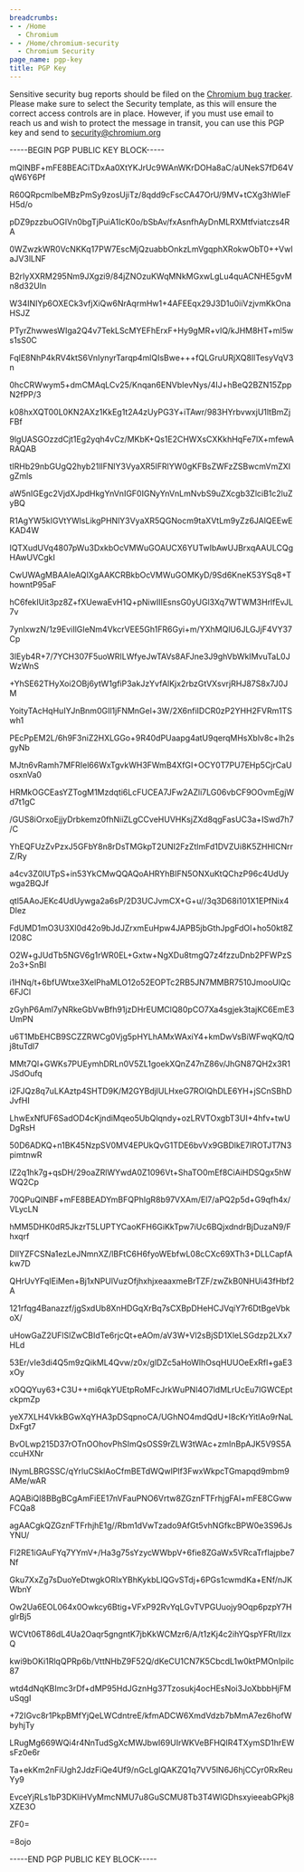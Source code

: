 ```yaml
---
breadcrumbs:
- - /Home
  - Chromium
- - /Home/chromium-security
  - Chromium Security
page_name: pgp-key
title: PGP Key
---
```


Sensitive security bug reports should be filed on the [Chromium bug
tracker](https://bugs.chromium.org/p/chromium/issues/entry?template=Security+Bug).
Please make sure to select the Security template, as this will ensure the
correct access controls are in place. However, if you must use email to reach us
and wish to protect the message in transit, you can use this PGP key and send to
security@chromium.org

-----BEGIN PGP PUBLIC KEY BLOCK-----

mQINBF+mFE8BEACiTDxAa0XtYKJrUc9WAnWKrDOHa8aC/aUNekS7fD64VqW6Y6Pf

R60QRpcmlbeMBzPmSy9zosUjiTz/8qdd9cFscCA47OrU/9MV+tCXg3hWIeFH5d/o

pDZ9pzzbuOGIVn0bgTjPuiA1IcK0o/bSbAv/fxAsnfhAyDnMLRXMtfviatczs4RA

0WZwzkWR0VcNKKq17PW7EscMjQzuabbOnkzLmVgqphXRokwObT0++VwIaJV3lLNF

B2rIyXXRM295Nm9JXgzi9/84jZNOzuKWqMNkMGxwLgLu4quACNHE5gvMn8d32UIn

W34INIYp6OXECk3vfjXiQw6NrAqrmHw1+4AFEEqx29J3D1u0iiVzjvmKkOnaHSJZ

PTyrZhwwesWIga2Q4v7TekLScMYEFhErxF+Hy9gMR+vIQ/kJHM8HT+mI5ws1sS0C

FqlE8NhP4kRV4ktS6VnIynyrTarqp4mlQIsBwe+++fQLGruURjXQ8IlTesyVqV3n

0hcCRWwym5+dmCMAqLCv25/Knqan6ENVbIevNys/4IJ+hBeQ2BZN15ZppN2fPP/3

k08hxXQT00L0KN2AXz1KkEg1t2A4zUyPG3Y+iTAwr/983HYrbvwxjU1ltBmZjFBf

9lgUASGOzzdCjt1Eg2yqh4vCz/MKbK+Qs1E2CHWXsCXKkhHqFe7lX+mfewARAQAB

tIRHb29nbGUgQ2hyb21lIFNlY3VyaXR5IFRlYW0gKFBsZWFzZSBwcmVmZXIgZmls

aW5nIGEgc2VjdXJpdHkgYnVnIGF0IGNyYnVnLmNvbS9uZXcgb3ZlciB1c2luZyBQ

R1AgYW5kIGVtYWlsLikgPHNlY3VyaXR5QGNocm9taXVtLm9yZz6JAlQEEwEKAD4W

IQTXudUVq4807pWu3DxkbOcVMWuGOAUCX6YUTwIbAwUJBrxqAAULCQgHAwUVCgkI

CwUWAgMBAAIeAQIXgAAKCRBkbOcVMWuGOMKyD/9Sd6KneK53YSq8+ThowntP95aF

hC6fekIUit3pz8Z+fXUewaEvH1Q+pNiwIIIEsnsG0yUGl3Xq7WTWM3HrlfEvJL7v

7ynlxwzN/1z9EviIlGIeNm4VkcrVEE5Gh1FR6Gyi+m/YXhMQlU6JLGJjF4VY37Cp

3lEyb4R+7/7YCH307F5uoWRILWfyeJwTAVs8AFJne3J9ghVbWkIMvuTaL0JWzWnS

+YhSE62THyXoi2OBj6ytW1gfiP3akJzYvfAlKjx2rbzGtVXsvrjRHJ87S8x7J0JM

YoityTAcHqHuIYJnBnm0GIl1jFNMnGel+3W/2X6nfiIDCR0zP2YHH2FVRm1TSwh1

PEcPpEM2L/6h9F3niZ2HXLGGo+9R40dPUaapg4atU9qerqMHsXblv8c+lh2sgyNb

MJtn6vRamh7MFRIel66WxTgvkWH3FWmB4XfGI+OCY0T7PU7EHp5CjrCaUosxnVa0

HRMkOGCEasYZTogM1Mzdqti6LcFUCEA7JFw2AZli7LG06vbCF9OOvmEgjWd7t1gC

/GUS8iOrxoEjjyDrbkemz0fhNiiZLgCCveHUVHKsjZXd8qgFasUC3a+ISwd7h7/C

YhEQFUzZvPzxJ5GFbY8n8rDsTMGkpT2UNI2FzZtlmFd1DVZUi8K5ZHHlCNrrZ/Ry

a4cv3Z0lUTpS+in53YkCMwQQAQoAHRYhBIFN5ONXuKtQChzP96c4UdUywga2BQJf

qtl5AAoJEKc4UdUywga2a6sP/2D3UCJvmCX+G+u//3q3D68i101X1EPfNix4Dlez

FdUMD1mO3U3Xl0d42o9bJdJZrxmEuHpw4JAPB5jbGthJpgFdOl+ho50kt8ZI208C

O2W+gJUdTb5NGV6g1rWR0EL+Gxtw+NgXDu8tmgQ7z4fzzuDnb2PFWPzS2o3+SnBI

i1HNq/t+6bfUWtxe3XelPhaMLO12o52EOPTc2RB5JN7MMBR7510JmooUlQc6FJCl

zGyhP6Aml7yNRkeGbVwBfh91jzDHrEUMClQ80pCO7Xa4sgjek3tajKC6EmE3UmPN

u6T1MbEHCB9SCZZRWCg0Vjg5pHYLhAMxWAxiY4+kmDwVsBiWFwqKQ/tQj8tuTdl7

MMt7Ql+GWKs7PUEymhDRLn0V5ZL1goekXQnZ47nZ86v/JhGN87QH2x3R1JSdOufq

i2FJQz8q7uLKAztp4SHTD9K/M2GYBdjlULHxeG7ROlQhDLE6YH+jSCnSBhDJvfHI

LhwExNfUF6SadOD4cKjndiMqeo5UbQlqndy+ozLRVTOxgbT3UI+4hfv+twUDgRsH

50D6ADKQ+n1BK45NzpSV0MV4EPUkQvG1TDE6bvVx9GBDlkE7IROTJT7N3pimtnwR

IZ2q1hk7g+qsDH/29oaZRlWYwdA0Z1096Vt+ShaTO0mEf8CiAiHDSQgx5hWWQ2Cp

70QPuQINBF+mFE8BEADYmBFQPhIgR8b97VXAm/El7/aPQ2p5d+G9qfh4x/VLycLN

hMM5DHK0dR5JkzrT5LUPTYCaoKFH6GiKkTpw7iUc6BQjxdndrBjDuzaN9/Fhxqrf

DllYZFCSNa1ezLeJNmnXZ/lBFtC6H6fyoWEbfwL08cCXc69XTh3+DLLCapfAkw7D

QHrUvYFqIEiMen+Bj1xNPUlVuzOfjhxhjxeaaxmeBrTZF/zwZkB0NHUi43fHbf2A

121rfqg4Banazzf/jgSxdUb8XnHDGqXrBq7sCXBpDHeHCJVqiY7r6DtBgeVbkoX/

uHowGaZ2UFlSlZwCBIdTe6rjcQt+eAOm/aV3W+Vl2sBjSD1XleLSGdzp2LXx7HLd

53Er/vIe3di4Q5m9zQikML4Qvw/z0x/glDZc5aHoWlhOsqHUUOeExRfl+gaE3xOy

xOQQYuy63+C3U++mi6qkYUEtpRoMFcJrkWuPNl4O7ldMLrUcEu7lGWCEptckpmZp

yeX7XLH4VkkBGwXqYHA3pDSqpnoCA/UGhNO4mdQdU+I8cKrYitlAo9rNaLDxFgt7

BvOLwp215D37rOTnOOhovPhSImQsOSS9rZLW3tWAc+zmInBpAJK5V9S5AccuHXNr

INymLBRGSSC/qYrluCSklAoCfmBETdWQwlPIf3FwxWkpcTGmapqd9mbm9AMe/wAR

AQABiQI8BBgBCgAmFiEE17nVFauPNO6Vrtw8ZGznFTFrhjgFAl+mFE8CGwwFCQa8

agAACgkQZGznFTFrhjhE1g//Rbm1dVwTzado9AfGt5vhNGfkcBPW0e3S96JsYNU/

Fl2RE1iGAuFYq7YYmV+/Ha3g75sYzycWWbpV+6fie8ZGaWx5VRcaTrflajpbe7Nf

Gku7XxZg7sDuoYeDtwgkORIxYBhKykbLlQGvSTdj+6PGs1cwmdKa+ENf/nJKWbnY

Ow2Ua6EOL064x0Owkcy6Btig+VFxP92RvYqLGvTVPGUuojy9Oqp6pzpY7HglrBj5

WCVt06T86dL4Ua2Oaqr5gngntK7jbKkWCMzr6/A/t1zKj4c2ihYQspYFRt/llzxQ

kwi9bOKi1RlqQPRp6b/VttNHbZ9F52Q/dKeCU1CN7K5CbcdL1w0ktPMOnIpiIc87

wtd4dNqKBImc3rDf+dMP95HdJGznHg37Tzosukj4ocHEsNoi3JoXbbbHjFMuSqgI

+72IGvc8r1PkpBMfYjQeLWCdntreE/kfmADCW6XmdVdzb7bMmA7ez6hofWbyhjTy

LRugMg669WQi4r4NnTudSgXcMWJbwI69UIrWKVeBFHQlR4TXymSD1hrEWsFz0e6r

Ta+ekKm2nFiUgh2JdzFiQe4Uf9/nGcLgIQAKZQ1q7VV5lN6J6hjCCyr0RxReuYy9

EvceYjRLs1bP3DKliHVyMmcNMU7u8GuSCMU8Tb3T4WlGDhsxyieeabGPkj8XZE3O

ZF0=

=8ojo

-----END PGP PUBLIC KEY BLOCK-----